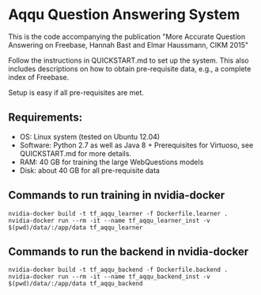 # Aqqu Question Answering System

This is the code accompanying the publication "More Accurate Question Answering on Freebase, Hannah Bast and Elmar Haussmann, CIKM 2015"

Follow the instructions in QUICKSTART.md to set up the system. This also includes descriptions on how to 
obtain pre-requisite data, e.g., a complete index of Freebase.

Setup is easy if all pre-requisites are met.

## Requirements:

* OS: Linux system (tested on Ubuntu 12.04)
* Software: Python 2.7 as well as Java 8 + Prerequisites for Virtuoso, see
  QUICKSTART.md for more details.
* RAM: 40 GB for training the large WebQuestions models
* Disk: about 40 GB for all pre-requisite data

## Commands to run training in nvidia-docker

    nvidia-docker build -t tf_aqqu_learner -f Dockerfile.learner .
    nvidia-docker run --rm -it --name tf_aqqu_learner_inst -v $(pwd)/data/:/app/data tf_aqqu_learner

## Commands to run the backend in nvidia-docker

    nvidia-docker build -t tf_aqqu_backend -f Dockerfile.backend .
    nvidia-docker run --rm -it --name tf_aqqu_backend_inst -v $(pwd)/data/:/app/data tf_aqqu_backend



